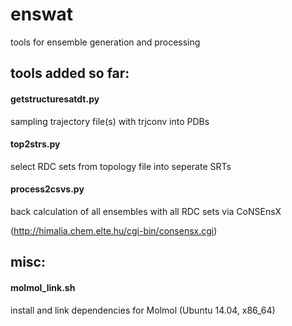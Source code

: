 enswat
======

tools for ensemble generation and processing

## tools added so far:

#### getstructuresatdt.py
sampling trajectory file(s) with trjconv into PDBs

#### top2strs.py
select RDC sets from topology file into seperate SRTs

#### process2csvs.py
back calculation of all ensembles with all RDC sets via CoNSEnsX

(http://himalia.chem.elte.hu/cgi-bin/consensx.cgi)

## misc:

#### molmol_link.sh
install and link dependencies for Molmol (Ubuntu 14.04, x86_64)
